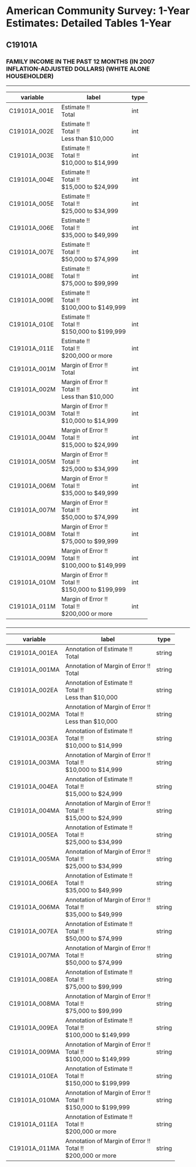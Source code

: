 # American Community Survey: 1-Year Estimates: Detailed Tables 1-Year

## C19101A

### FAMILY INCOME IN THE PAST 12 MONTHS (IN 2007 INFLATION-ADJUSTED DOLLARS) (WHITE ALONE HOUSEHOLDER)

___

| variable | label | type |
| ----- | ----- | ----- |
| C19101A_001E | Estimate !!<br>Total | int |
| C19101A_002E | Estimate !!<br>Total !!<br>Less than $10,000 | int |
| C19101A_003E | Estimate !!<br>Total !!<br>$10,000 to $14,999 | int |
| C19101A_004E | Estimate !!<br>Total !!<br>$15,000 to $24,999 | int |
| C19101A_005E | Estimate !!<br>Total !!<br>$25,000 to $34,999 | int |
| C19101A_006E | Estimate !!<br>Total !!<br>$35,000 to $49,999 | int |
| C19101A_007E | Estimate !!<br>Total !!<br>$50,000 to $74,999 | int |
| C19101A_008E | Estimate !!<br>Total !!<br>$75,000 to $99,999 | int |
| C19101A_009E | Estimate !!<br>Total !!<br>$100,000 to $149,999 | int |
| C19101A_010E | Estimate !!<br>Total !!<br>$150,000 to $199,999 | int |
| C19101A_011E | Estimate !!<br>Total !!<br>$200,000 or more | int |
| C19101A_001M | Margin of Error !!<br>Total | int |
| C19101A_002M | Margin of Error !!<br>Total !!<br>Less than $10,000 | int |
| C19101A_003M | Margin of Error !!<br>Total !!<br>$10,000 to $14,999 | int |
| C19101A_004M | Margin of Error !!<br>Total !!<br>$15,000 to $24,999 | int |
| C19101A_005M | Margin of Error !!<br>Total !!<br>$25,000 to $34,999 | int |
| C19101A_006M | Margin of Error !!<br>Total !!<br>$35,000 to $49,999 | int |
| C19101A_007M | Margin of Error !!<br>Total !!<br>$50,000 to $74,999 | int |
| C19101A_008M | Margin of Error !!<br>Total !!<br>$75,000 to $99,999 | int |
| C19101A_009M | Margin of Error !!<br>Total !!<br>$100,000 to $149,999 | int |
| C19101A_010M | Margin of Error !!<br>Total !!<br>$150,000 to $199,999 | int |
| C19101A_011M | Margin of Error !!<br>Total !!<br>$200,000 or more | int |
### 

___

| variable | label | type |
| ----- | ----- | ----- |
| C19101A_001EA | Annotation of Estimate !!<br>Total | string |
| C19101A_001MA | Annotation of Margin of Error !!<br>Total | string |
| C19101A_002EA | Annotation of Estimate !!<br>Total !!<br>Less than $10,000 | string |
| C19101A_002MA | Annotation of Margin of Error !!<br>Total !!<br>Less than $10,000 | string |
| C19101A_003EA | Annotation of Estimate !!<br>Total !!<br>$10,000 to $14,999 | string |
| C19101A_003MA | Annotation of Margin of Error !!<br>Total !!<br>$10,000 to $14,999 | string |
| C19101A_004EA | Annotation of Estimate !!<br>Total !!<br>$15,000 to $24,999 | string |
| C19101A_004MA | Annotation of Margin of Error !!<br>Total !!<br>$15,000 to $24,999 | string |
| C19101A_005EA | Annotation of Estimate !!<br>Total !!<br>$25,000 to $34,999 | string |
| C19101A_005MA | Annotation of Margin of Error !!<br>Total !!<br>$25,000 to $34,999 | string |
| C19101A_006EA | Annotation of Estimate !!<br>Total !!<br>$35,000 to $49,999 | string |
| C19101A_006MA | Annotation of Margin of Error !!<br>Total !!<br>$35,000 to $49,999 | string |
| C19101A_007EA | Annotation of Estimate !!<br>Total !!<br>$50,000 to $74,999 | string |
| C19101A_007MA | Annotation of Margin of Error !!<br>Total !!<br>$50,000 to $74,999 | string |
| C19101A_008EA | Annotation of Estimate !!<br>Total !!<br>$75,000 to $99,999 | string |
| C19101A_008MA | Annotation of Margin of Error !!<br>Total !!<br>$75,000 to $99,999 | string |
| C19101A_009EA | Annotation of Estimate !!<br>Total !!<br>$100,000 to $149,999 | string |
| C19101A_009MA | Annotation of Margin of Error !!<br>Total !!<br>$100,000 to $149,999 | string |
| C19101A_010EA | Annotation of Estimate !!<br>Total !!<br>$150,000 to $199,999 | string |
| C19101A_010MA | Annotation of Margin of Error !!<br>Total !!<br>$150,000 to $199,999 | string |
| C19101A_011EA | Annotation of Estimate !!<br>Total !!<br>$200,000 or more | string |
| C19101A_011MA | Annotation of Margin of Error !!<br>Total !!<br>$200,000 or more | string |

